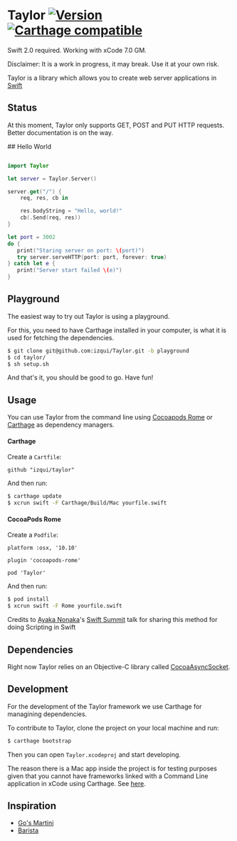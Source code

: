 

Taylor [![Version](https://img.shields.io/cocoapods/v/Taylor.svg?style=flat)](http://cocoapods.org/pods/Taylor) [![Carthage compatible](https://img.shields.io/badge/Carthage-compatible-4BC51D.svg?style=flat)](https://github.com/Carthage/Carthage)
======

Swift 2.0 required. Working with xCode 7.0 GM.

Disclaimer: It is a work in progress, it may break. Use it at your own risk.

Taylor is a library which allows you to create web server applications in [Swift](https://developer.apple.com/swift/)

## Status

At this moment, Taylor only supports GET, POST and PUT HTTP requests.
Better documentation is on the way.

## Hello World

```.swift

import Taylor

let server = Taylor.Server()

server.get("/") {
    req, res, cb in

    res.bodyString = "Hello, world!"
    cb(.Send(req, res))
}

let port = 3002
do {
   print("Staring server on port: \(port)")
   try server.serveHTTP(port: port, forever: true)
} catch let e {
   print("Server start failed \(e)")
}

```

## Playground

The easiest way to try out Taylor is using a playground.

For this, you need to have Carthage installed in your computer, is what it is used for fetching the dependencies.

```.sh
$ git clone git@github.com:izqui/Taylor.git -b playground
$ cd taylor/
$ sh setup.sh
```

And that's it, you should be good to go. Have fun!

## Usage

You can use Taylor from the command line using [Cocoapods Rome](https://github.com/neonichu/Rome) or [Carthage](https://github.com/Carthage/Carthage) as dependency managers.

#### Carthage

Create a `Cartfile`:
```
github "izqui/taylor"
```

And then run:

```.sh
$ carthage update
$ xcrun swift -F Carthage/Build/Mac yourfile.swift
```

#### CocoaPods Rome

Create a `Podfile`:
```
platform :osx, '10.10'

plugin 'cocoapods-rome'

pod 'Taylor'
```

And then run:
```.sh
$ pod install
$ xcrun swift -F Rome yourfile.swift
```

Credits to [Ayaka Nonaka](https://twitter.com/ayanonagon)'s [Swift Summit](http://swiftsummit.com) talk for sharing this method for doing Scripting in Swift


## Dependencies

Right now Taylor relies on an Objective-C library called [CocoaAsyncSocket](https://github.com/robbiehanson/CocoaAsyncSocket/).

## Development

For the development of the Taylor framework we use Carthage for managining dependencies.

To contribute to Taylor, clone the project on your local machine and run:

```.sh
$ carthage bootstrap
```

Then you can open `Taylor.xcodeproj` and start developing.

The reason there is a Mac app inside the project is for testing purposes given that you cannot have frameworks linked with a Command Line application in xCode using Carthage. See [here](https://github.com/Carthage/Carthage/issues/287).

## Inspiration

* [Go's Martini](https://github.com/go-martini/martini)
* [Barista](https://github.com/SteveStreza/barista)
